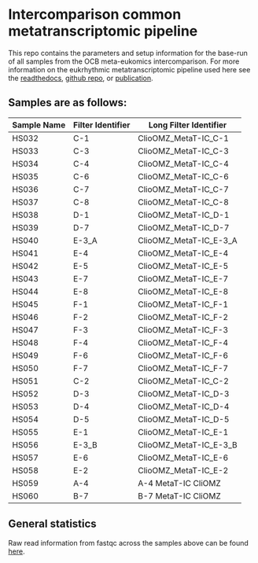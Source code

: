 # Intercomparison common metatranscriptomic pipeline

This repo contains the parameters and setup information for the base-run of all samples from the OCB meta-eukomics intercomparison. For more information on the eukrhythmic metatranscriptomic pipeline used here see the [readthedocs](https://eukrhythmic.readthedocs.io/en/latest/), [github repo](https://github.com/AlexanderLabWHOI/eukrhythmic), or [publication](https://bmcbioinformatics.biomedcentral.com/articles/10.1186/s12859-022-05121-y).


## Samples are as follows: 

| Sample Name | Filter Identifier | Long Filter Identifier     |
|-------------|-------------------|----------------------------|
|    HS032    |        C-1        | ClioOMZ_MetaT-IC_C-1       |
|    HS033    |        C-3        | ClioOMZ_MetaT-IC_C-3       |
|    HS034    |        C-4        | ClioOMZ_MetaT-IC_C-4       |
|    HS035    |        C-6        | ClioOMZ_MetaT-IC_C-6       |
|    HS036    |        C-7        | ClioOMZ_MetaT-IC_C-7       |
|    HS037    |        C-8        | ClioOMZ_MetaT-IC_C-8       |
|    HS038    |        D-1        | ClioOMZ_MetaT-IC_D-1       |
|    HS039    |        D-7        | ClioOMZ_MetaT-IC_D-7       |
|    HS040    |       E-3_A       | ClioOMZ_MetaT-IC_E-3_A     |
|    HS041    |        E-4        | ClioOMZ_MetaT-IC_E-4       |
|    HS042    |        E-5        | ClioOMZ_MetaT-IC_E-5       |
|    HS043    |        E-7        | ClioOMZ_MetaT-IC_E-7       |
|    HS044    |        E-8        | ClioOMZ_MetaT-IC_E-8       |
|    HS045    |        F-1        | ClioOMZ_MetaT-IC_F-1       |
|    HS046    |        F-2        | ClioOMZ_MetaT-IC_F-2       |
|    HS047    |        F-3        | ClioOMZ_MetaT-IC_F-3       |
|    HS048    |        F-4        | ClioOMZ_MetaT-IC_F-4       |
|    HS049    |        F-6        | ClioOMZ_MetaT-IC_F-6       |
|    HS050    |        F-7        | ClioOMZ_MetaT-IC_F-7       |
|    HS051    | C-2               | ClioOMZ_MetaT-IC_C-2       |
|    HS052    | D-3               | ClioOMZ_MetaT-IC_D-3       |
|    HS053    | D-4               | ClioOMZ_MetaT-IC_D-4       |
|    HS054    | D-5               | ClioOMZ_MetaT-IC_D-5       |
|    HS055    | E-1               | ClioOMZ_MetaT-IC_E-1       |
|    HS056    | E-3_B             | ClioOMZ_MetaT-IC_E-3_B     |
|    HS057    | E-6               | ClioOMZ_MetaT-IC_E-6       |
|    HS058    | E-2               | ClioOMZ_MetaT-IC_E-2       |
|    HS059    | A-4               | A-4 MetaT-IC CliOMZ  |
|    HS060    | B-7               | B-7 MetaT-IC CliOMZ |

## General statistics

Raw read information from fastqc across the samples above can be found [here](https://meta-eukomics.github.io/eukrhythmic-analaysis-pipeline/outputs/fastqc/multiqc_report.html). 




